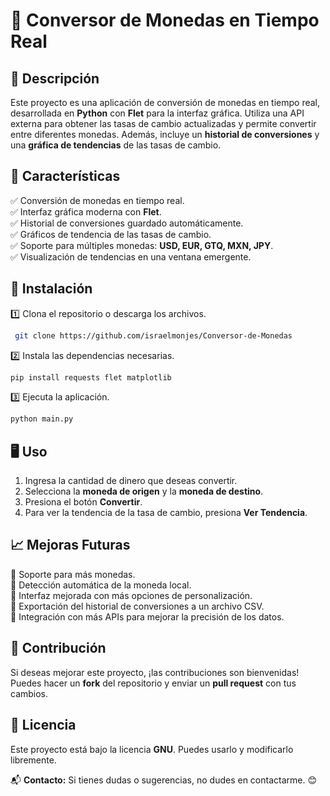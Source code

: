 # 📌 Conversor de Monedas en Tiempo Real

## 📜 Descripción
Este proyecto es una aplicación de conversión de monedas en tiempo real, desarrollada en **Python** con **Flet** para la interfaz gráfica. Utiliza una API externa para obtener las tasas de cambio actualizadas y permite convertir entre diferentes monedas. Además, incluye un **historial de conversiones** y una **gráfica de tendencias** de las tasas de cambio.

## 🚀 Características
✅ Conversión de monedas en tiempo real.  
✅ Interfaz gráfica moderna con **Flet**.  
✅ Historial de conversiones guardado automáticamente.  
✅ Gráficos de tendencia de las tasas de cambio.  
✅ Soporte para múltiples monedas: **USD, EUR, GTQ, MXN, JPY**.  
✅ Visualización de tendencias en una ventana emergente.  

## 🔧 Instalación
1️⃣ Clona el repositorio o descarga los archivos.  
```bash
 git clone https://github.com/israelmonjes/Conversor-de-Monedas
```
2️⃣ Instala las dependencias necesarias.  
```bash
pip install requests flet matplotlib
```
3️⃣ Ejecuta la aplicación.  
```bash
python main.py
```

## 🖥️ Uso
1. Ingresa la cantidad de dinero que deseas convertir.
2. Selecciona la **moneda de origen** y la **moneda de destino**.
3. Presiona el botón **Convertir**.
4. Para ver la tendencia de la tasa de cambio, presiona **Ver Tendencia**.

## 📈 Mejoras Futuras
🔹 Soporte para más monedas.  
🔹 Detección automática de la moneda local.  
🔹 Interfaz mejorada con más opciones de personalización.  
🔹 Exportación del historial de conversiones a un archivo CSV.  
🔹 Integración con más APIs para mejorar la precisión de los datos.  

## 🤝 Contribución
Si deseas mejorar este proyecto, ¡las contribuciones son bienvenidas! Puedes hacer un **fork** del repositorio y enviar un **pull request** con tus cambios.

## 📄 Licencia
Este proyecto está bajo la licencia **GNU**. Puedes usarlo y modificarlo libremente.

📬 **Contacto:** Si tienes dudas o sugerencias, no dudes en contactarme. 😊
